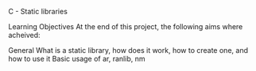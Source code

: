 C - Static libraries

Learning Objectives
At the end of this project, the following aims where acheived:

General
What is a static library, how does it work, how to create one, and how to use it
Basic usage of ar, ranlib, nm
